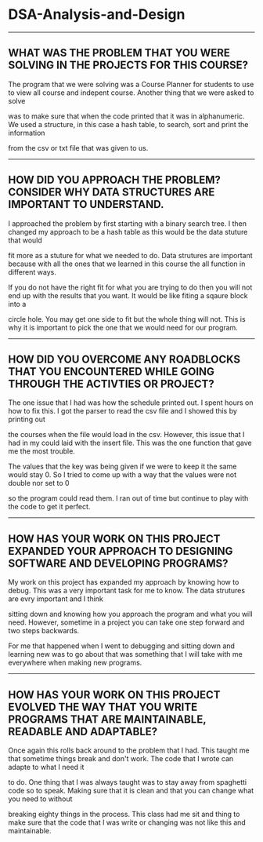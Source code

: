 # DSA-Analysis-and-Design

------------------------------------------------------------------------------------------------------------------
WHAT WAS THE PROBLEM THAT YOU WERE SOLVING IN THE PROJECTS FOR THIS COURSE?
------------------------------------------------------------------------------------------------------------------

The program that we were solving was a Course Planner for students to use to view all course and indepent course. Another thing that we were asked to solve 

was to make sure that when the code printed that it was in alphanumeric. We used a structure, in this case a hash table, to search, sort and print the information

from the csv or txt file that was given to us.

------------------------------------------------------------------------------------------------------------------
HOW DID YOU APPROACH THE PROBLEM? CONSIDER WHY DATA STRUCTURES ARE IMPORTANT TO UNDERSTAND.
------------------------------------------------------------------------------------------------------------------

I approached the problem by first starting with a binary search tree. I then changed my approach to be a hash table as this would be the data stuture that would 

fit more as a stuture for what we needed to do. Data strutures are important because with all the ones that we learned in this course the all function in different ways.

If you do not have the right fit for what you are trying to do then you will not end up with the results that you want. It would be like fiting a sqaure block into a

circle hole. You may get one side to fit but the whole thing will not. This is why it is important to pick the one that we would need for our program.

------------------------------------------------------------------------------------------------------------------
HOW DID YOU OVERCOME ANY ROADBLOCKS THAT YOU ENCOUNTERED WHILE GOING THROUGH THE ACTIVTIES OR PROJECT?
------------------------------------------------------------------------------------------------------------------

The one issue that I had was how the schedule printed out. I spent hours on how to fix this. I got the parser to read the csv file and I showed this by printing out

the courses when the file would load in the csv. However, this issue that I had in my could laid with the insert file. This was the one function that gave me the most trouble.

The values that the key was being given if we were to keep it the same would stay 0. So I tried to come up with a way that the values were not double nor set to 0

so the program could read them. I ran out of time but continue to play with the code to get it perfect.

------------------------------------------------------------------------------------------------------------------
HOW HAS YOUR WORK ON THIS PROJECT EXPANDED YOUR APPROACH TO DESIGNING SOFTWARE AND DEVELOPING PROGRAMS?
------------------------------------------------------------------------------------------------------------------

My work on this project has expanded my approach by knowing how to debug. This was a very important task for me to know. The data strutures are evry important and I think

sitting down and knowing how you approach the program and what you will need. However, sometime in a project you can take one step forward and two steps backwards.

For me that happened when I went to debugging and sitting down and learning new was to go about that was something that I will take with me everywhere when making new programs.

-------------------------------------------------------------------------------------------------------------------------
HOW HAS YOUR WORK ON THIS PROJECT EVOLVED THE WAY THAT YOU WRITE PROGRAMS THAT ARE MAINTAINABLE, READABLE AND ADAPTABLE?
-------------------------------------------------------------------------------------------------------------------------

Once again this rolls back around to the problem that I had. This taught me that sometime things break and don't work. The code that I wrote can adapte to what I need it

to do. One thing that I was always taught was to stay away from spaghetti code so to speak. Making sure that it is clean and that you can change what you need to without

breaking eighty things in the process. This class had me sit and thing to make sure that the code that I was write or changing was not like this and maintainable.

